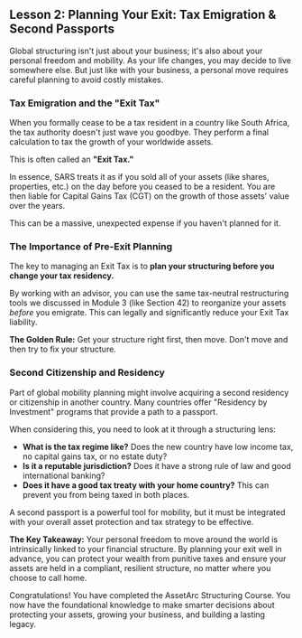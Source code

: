 ## Lesson 2: Planning Your Exit: Tax Emigration & Second Passports

Global structuring isn't just about your business; it's also about your personal freedom and mobility. As your life changes, you may decide to live somewhere else. But just like with your business, a personal move requires careful planning to avoid costly mistakes.

### Tax Emigration and the "Exit Tax"

When you formally cease to be a tax resident in a country like South Africa, the tax authority doesn't just wave you goodbye. They perform a final calculation to tax the growth of your worldwide assets.

This is often called an **"Exit Tax."**

In essence, SARS treats it as if you sold all of your assets (like shares, properties, etc.) on the day before you ceased to be a resident. You are then liable for Capital Gains Tax (CGT) on the growth of those assets' value over the years.

This can be a massive, unexpected expense if you haven't planned for it.

### The Importance of Pre-Exit Planning

The key to managing an Exit Tax is to **plan your structuring before you change your tax residency.**

By working with an advisor, you can use the same tax-neutral restructuring tools we discussed in Module 3 (like Section 42) to reorganize your assets *before* you emigrate. This can legally and significantly reduce your Exit Tax liability.

**The Golden Rule:** Get your structure right first, then move. Don't move and then try to fix your structure.

### Second Citizenship and Residency

Part of global mobility planning might involve acquiring a second residency or citizenship in another country. Many countries offer "Residency by Investment" programs that provide a path to a passport.

When considering this, you need to look at it through a structuring lens:
*   **What is the tax regime like?** Does the new country have low income tax, no capital gains tax, or no estate duty?
*   **Is it a reputable jurisdiction?** Does it have a strong rule of law and good international banking?
*   **Does it have a good tax treaty with your home country?** This can prevent you from being taxed in both places.

A second passport is a powerful tool for mobility, but it must be integrated with your overall asset protection and tax strategy to be effective.

**The Key Takeaway:**
Your personal freedom to move around the world is intrinsically linked to your financial structure. By planning your exit well in advance, you can protect your wealth from punitive taxes and ensure your assets are held in a compliant, resilient structure, no matter where you choose to call home.

Congratulations! You have completed the AssetArc Structuring Course. You now have the foundational knowledge to make smarter decisions about protecting your assets, growing your business, and building a lasting legacy.
